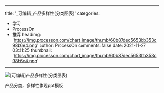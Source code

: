 
---
title: '_可编辑_产品多样性(分类图表)'
categories: 
 - 学习
 - ProcessOn
 - 推荐
headimg: 'https://img.processon.com/chart_image/thumb/60b87dec5653bb353c98b6e4.png'
author: ProcessOn
comments: false
date: 2021-11-27 03:21:25
thumbnail: 'https://img.processon.com/chart_image/thumb/60b87dec5653bb353c98b6e4.png'
---

<div>   
<img class="thumb" alt="[可编辑]产品多样性(分类图表)" src="https://img.processon.com/chart_image/thumb/60b87dec5653bb353c98b6e4.png" referrerpolicy="no-referrer">
<p>产品分类，多样性体现ppt模板</p>  
</div>
            